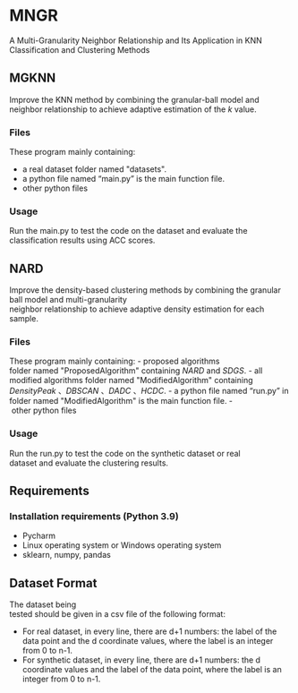# MNGR
A Multi-Granularity Neighbor Relationship and Its Application in KNN Classification and Clustering Methods
## MGKNN
Improve the KNN method by combining the granular-ball model and neighbor relationship to achieve adaptive estimation of the $k$ value.
### Files
These program mainly containing:
  - a  real dataset folder named "datasets".
  - a python file named “main.py” is the main function file.
  - other python files
### Usage
  Run the main.py to test the code on the dataset and evaluate the classification results using ACC scores.
## NARD
Improve the density-based clustering methods by combining the granular ball model and multi-granularity neighbor relationship to achieve adaptive density estimation for each sample.
### Files
These program mainly containing:
- proposed algorithms folder named "ProposedAlgorithm" containing $NARD$ and $SDGS$.
- all modified algorithms folder named "ModifiedAlgorithm" containing $DensityPeak$ 、$DBSCAN$ 、$DADC$ 、$HCDC$.
- a python file named “run.py” in folder named "ModifiedAlgorithm" is the main function file.
- other python files
### Usage
Run the run.py to test the code on the synthetic dataset or real dataset and evaluate the clustering results.
## Requirements
### Installation requirements (Python 3.9)
  - Pycharm 
  - Linux operating system or Windows operating system
  - sklearn, numpy, pandas
## Dataset Format
The dataset being tested should be given in a csv file of the following format:
- For real dataset, in every line, there are d+1 numbers: the label of the data point and the d coordinate values, where the label is an integer from 0 to n-1.
- For synthetic dataset, in every line, there are d+1 numbers:  the d coordinate values and the label of the data point, where the label is an integer from 0 to n-1.
